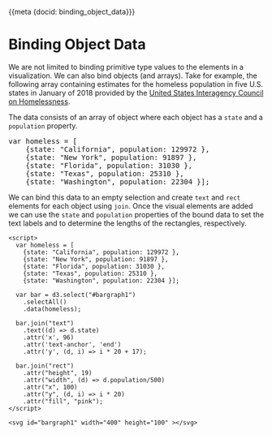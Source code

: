 
{{meta {docid: binding_object_data}}}

<style>
  button{
    display: inline;
    vertical-align: middle;
  }
  svg {
    display: inline-block;
    vertical-align: middle;
  }
</style>

<script src="https://d3js.org/d3.v5.min.js"></script>


# Binding Object Data

We are not limited to binding primitive type values to the elements in a visualization.  We can also bind objects (and arrays).  Take for example, the following array containing estimates for the homeless population in five U.S. states in January of 2018 provided by the [United States Interagency Council on Homelessness](https://www.usich.gov/tools-for-action/map/#fn[]=1400&fn[]=2900&fn[]=6000&fn[]=9900&fn[]=13500).

The data consists of an array of object where each object has a `state` and a `population` property.

<pre>
var homeless = [
    {state: "California", population: 129972 },
    {state: "New York", population: 91897 },
    {state: "Florida", population: 31030 },
    {state: "Texas", population: 25310 },
    {state: "Washington", population: 22304 }];
</pre>

We can bind this data to an empty selection and create `text` and `rect` elements for each object using `join`.  Once the visual elements are added we can use the `state` and `population` properties of the bound data to set the text labels and to determine the lengths of the rectangles, respectively.

``` {cm: visible}
<script>
  var homeless = [
    {state: "California", population: 129972 },
    {state: "New York", population: 91897 },
    {state: "Florida", population: 31030 },
    {state: "Texas", population: 25310 },
    {state: "Washington", population: 22304 }];
    
  var bar = d3.select("#bargraph1")
    .selectAll()
    .data(homeless);
    
  bar.join("text")
    .text((d) => d.state)
    .attr('x', 96)
    .attr('text-anchor', 'end')
    .attr('y', (d, i) => i * 20 + 17);
    
  bar.join("rect")
    .attr("height", 19)
    .attr("width", (d) => d.population/500)
    .attr("x", 100)
    .attr("y", (d, i) => i * 20)
    .attr("fill", "pink");
</script>

<svg id="bargraph1" width="400" height="100" ></svg>
```
